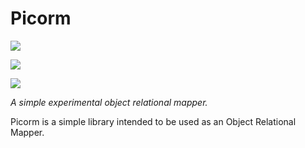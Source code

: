 # Picorm
[![](https://img.shields.io/badge/Repo-Nuget-blue.svg)](https://www.nuget.org/packages/Picorm)

[![](https://img.shields.io/badge/Repo-Github-purple.svg)](https://www.nuget.org/packages/Picorm)

![](https://img.shields.io/badge/.Net_Standard_2.1-red.svg)

_A simple experimental object relational mapper._

Picorm is a simple library intended to be used as an Object Relational Mapper.